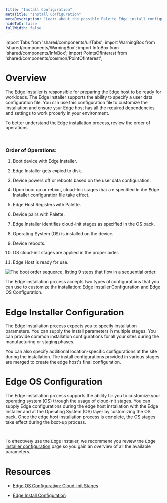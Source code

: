 ```yaml
---
title: "Install Configuration"
metaTitle: "Install Configuration"
metaDescription: "Learn about the possible Palette Edge install configurations available."
hideToC: false
fullWidth: false
---
```


import Tabs from 'shared/components/ui/Tabs';
import WarningBox from 'shared/components/WarningBox';
import InfoBox from 'shared/components/InfoBox';
import PointsOfInterest from 'shared/components/common/PointOfInterest';

# Overview




The Edge Installer is responsible for preparing the Edge host to be ready for workloads. The Edge Installer supports the ability to specify a user data configuration file. You can use this configuration file to customize the installation and ensure your Edge host has all the required dependencies and settings to work properly in your environment.

To better understand the Edge installation process, review the order of operations.

<br />

### Order of Operations:

1. Boot device with Edge Installer.


2. Edge Installer gets copied to disk.


3. Device powers off or reboots based on the user data configuration.


4. Upon boot up or reboot, cloud-init stages that are specified in the Edge Installer configuration file take effect.


5. Edge Host Registers with Palette.


6. Device pairs with Palette.


7. Edge Installer identifies cloud-init stages as specified in the OS pack.


8. Operating System (OS) is installed on the device.


9. Device reboots.


10. OS cloud-init stages are applied in the proper order.


11. Edge Host is ready for use.


![The boot order sequence, listing 9 steps that flow in a sequential order.](/clusters_edge_cloud-init_boot-order-squence.png)


The Edge installation process accepts two types of configurations that you can use to customize the installation: Edge Installer Configuration and Edge OS Configuration.



# Edge Installer Configuration

The Edge installation process expects you to specify installation parameters. You can supply the install parameters in multiple stages. You can provide common installation configurations for all your sites during the manufacturing or staging phases.

You can also specify additional location-specific configurations at the site during the installation. The install configurations provided in various stages are merged to create the edge host's final configuration.

# Edge OS Configuration

The Edge installation process supports the ability for you to customize your operating system (OS) through the usage of cloud-init stages. You can supply Edge configurations during the edge host installation with the Edge Installer and at the Operating System (OS) layer by customizing the OS pack. Once the edge host installation process is complete, the OS stages take effect during the boot-up process.

<br />



To effectively use the Edge Installer, we recommend you review the Edge [installer configuration](/clusters/edge/edge-configuration/installer-reference) page so you gain an overview of all the available parameters.




# Resources

- [Edge OS Configuration: Cloud-Init Stages](/clusters/edge/edge-configuration/cloud-init)

- [Edge Install Configuration](/clusters/edge/edge-configuration/stylus-reference)
